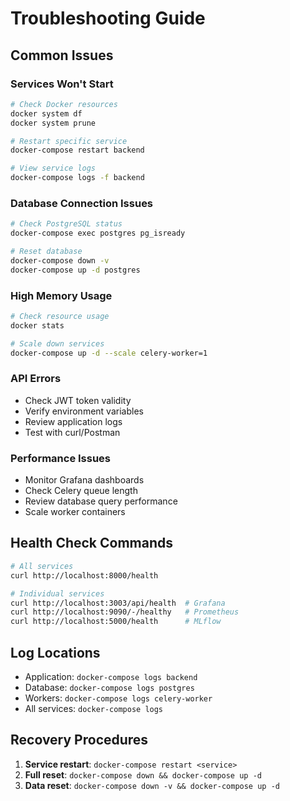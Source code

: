 # Troubleshooting Guide

## Common Issues

### Services Won't Start

```bash
# Check Docker resources
docker system df
docker system prune

# Restart specific service
docker-compose restart backend

# View service logs
docker-compose logs -f backend
```

### Database Connection Issues

```bash
# Check PostgreSQL status
docker-compose exec postgres pg_isready

# Reset database
docker-compose down -v
docker-compose up -d postgres
```

### High Memory Usage

```bash
# Check resource usage
docker stats

# Scale down services
docker-compose up -d --scale celery-worker=1
```

### API Errors

- Check JWT token validity
- Verify environment variables
- Review application logs
- Test with curl/Postman

### Performance Issues

- Monitor Grafana dashboards
- Check Celery queue length
- Review database query performance
- Scale worker containers

## Health Check Commands

```bash
# All services
curl http://localhost:8000/health

# Individual services
curl http://localhost:3003/api/health  # Grafana
curl http://localhost:9090/-/healthy   # Prometheus
curl http://localhost:5000/health      # MLflow
```

## Log Locations

- Application: `docker-compose logs backend`
- Database: `docker-compose logs postgres`
- Workers: `docker-compose logs celery-worker`
- All services: `docker-compose logs`

## Recovery Procedures

1. **Service restart**: `docker-compose restart <service>`
2. **Full reset**: `docker-compose down && docker-compose up -d`
3. **Data reset**: `docker-compose down -v && docker-compose up -d`
